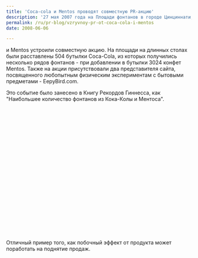 ```yaml
---
title: 'Coca-cola и Mentos проводят совместную PR-акцию'
description: '27 мая 2007 года на Площади фонтанов в городе Цинциннати, штат Огайо, компании Coca-Cola и Mentos устроили совместную акцию. На площади на длинных столах были расставлены 504 бутылки Coca-Cola, из которых получились несколько рядов фонтанов - при добавлении в бутылки 3024 конфет Mentos.'
permalink: /ru/pr-blog/vzryvnoy-pr-ot-coca-cola-i-mentos
date: 2008-06-06

---
```


и Mentos устроили совместную акцию. На площади на длинных столах были расставлены 504 бутылки Coca-Cola, из которых получились несколько рядов фонтанов - при добавлении в бутылки 3024 конфет Mentos. Также на акции присутствовали два представителя сайта, посвященного любопытным физическим экспериментам с бытовыми предметами - EepyBird.com.

Это событие было занесено в Книгу Рекордов Гиннесса, как "Наибольшее количество фонтанов из Кока-Колы и Ментоса".

<object height="344" width="425"><param name="movie" value="https://www.youtube.com/v/elitpONftcQ&amp;hl=en"><param name="wmode" value="transparent"><embed src="https://www.youtube.com/v/HLfXCaaqpFc&amp;hl=en" type="application/x-shockwave-flash" wmode="transparent" movie="https://www.youtube.com/v/elitpONftcQ&amp;hl=en" height="344" width="425"></embed></object>

Отличный пример того, как побочный эффект от продукта может поработать на поднятие продаж.

